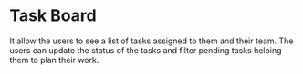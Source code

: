 # Task Board 
It allow the users to see a list of tasks assigned to them and their team. The users can update the status of the tasks and filter pending tasks helping them to plan their work.